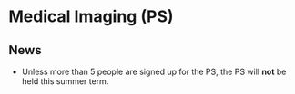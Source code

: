 # Medical Imaging (PS)

## News

- Unless more than 5 people are signed up for the PS, the PS will **not** be held this summer term.


